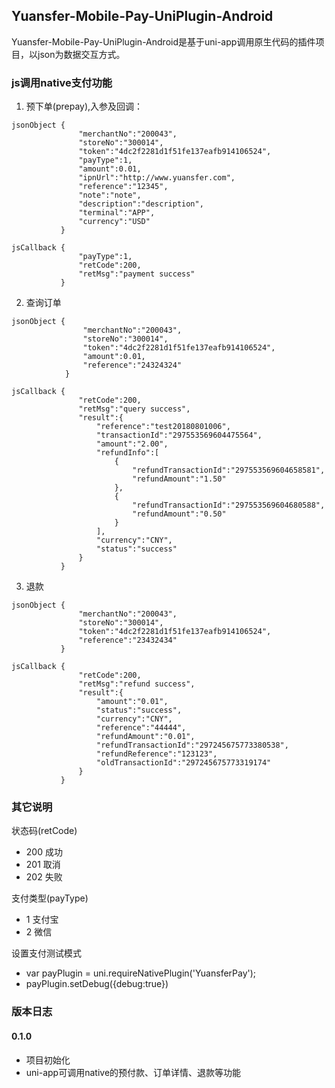 ## Yuansfer-Mobile-Pay-UniPlugin-Android
Yuansfer-Mobile-Pay-UniPlugin-Android是基于uni-app调用原生代码的插件项目，以json为数据交互方式。

### js调用native支付功能
1. 预下单(prepay),入参及回调：
```
jsonObject {
               "merchantNo":"200043",
               "storeNo":"300014",
               "token":"4dc2f2281d1f51fe137eafb914106524",
               "payType":1,
               "amount":0.01,
               "ipnUrl":"http://www.yuansfer.com",
               "reference":"12345",
               "note":"note",
               "description":"description",
               "terminal":"APP",
               "currency":"USD"
           }

jsCallback {
               "payType":1,
               "retCode":200,
               "retMsg":"payment success"
           }

```
2. 查询订单
```
jsonObject {
                "merchantNo":"200043",
                "storeNo":"300014",
                "token":"4dc2f2281d1f51fe137eafb914106524",
                "amount":0.01,
                "reference":"24324324"
            }

jsCallback {
               "retCode":200,
               "retMsg":"query success",
               "result":{
                   "reference":"test20180801006",
                   "transactionId":"297553569604475564",
                   "amount":"2.00",
                   "refundInfo":[
                       {
                           "refundTransactionId":"297553569604658581",
                           "refundAmount":"1.50"
                       },
                       {
                           "refundTransactionId":"297553569604680588",
                           "refundAmount":"0.50"
                       }
                   ],
                   "currency":"CNY",
                   "status":"success"
               }
           }
```
3. 退款
```
jsonObject {
               "merchantNo":"200043",
               "storeNo":"300014",
               "token":"4dc2f2281d1f51fe137eafb914106524",
               "reference":"23432434"
           }

jsCallback {
               "retCode":200,
               "retMsg":"refund success",
               "result":{
                   "amount":"0.01",
                   "status":"success",
                   "currency":"CNY",
                   "reference":"44444",
                   "refundAmount":"0.01",
                   "refundTransactionId":"297245675773380538",
                   "refundReference":"123123",
                   "oldTransactionId":"297245675773319174"
               }
           }
```

### 其它说明

状态码(retCode)
- 200 成功
- 201 取消
- 202 失败

支付类型(payType)
- 1 支付宝
- 2 微信

设置支付测试模式
- var payPlugin = uni.requireNativePlugin('YuansferPay');
- payPlugin.setDebug({debug:true})

### 版本日志
#### 0.1.0
- 项目初始化
- uni-app可调用native的预付款、订单详情、退款等功能